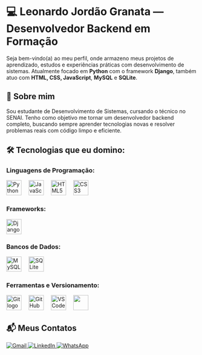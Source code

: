 # 💻 Leonardo Jordão Granata — Desenvolvedor Backend em Formação

Seja bem-vindo(a) ao meu perfil, onde armazeno meus projetos de aprendizado, estudos e experiências práticas com desenvolvimento de sistemas. Atualmente focado em **Python** com o framework **Django**, também atuo com **HTML, CSS, JavaScript**, **MySQL** e **SQLite**.

## 🧠 Sobre mim
Sou estudante de Desenvolvimento de Sistemas, cursando o técnico no SENAI. Tenho como objetivo me tornar um desenvolvedor backend completo, buscando sempre aprender tecnologias novas e resolver problemas reais com código limpo e eficiente.

## 🛠️ Tecnologias que eu domino:

<h3>Linguagens de Programação:</h3>
<p align="left">
  <img src="https://cdn.jsdelivr.net/gh/devicons/devicon/icons/python/python-original.svg" height="40" style="margin-right: 15px;" alt="Python logo" />
  <img src="https://cdn.jsdelivr.net/gh/devicons/devicon/icons/javascript/javascript-original.svg" height="40" style="margin-right: 15px;" alt="JavaScript logo" />
  <img src="https://cdn.jsdelivr.net/gh/devicons/devicon/icons/html5/html5-original.svg" height="40" style="margin-right: 15px;" alt="HTML5 logo" />
  <img src="https://cdn.jsdelivr.net/gh/devicons/devicon/icons/css3/css3-original.svg" height="40" style="margin-right: 15px;" alt="CSS3 logo" />
</p>

<h3>Frameworks:</h3>
<p align="left">
  <img src="https://cdn.jsdelivr.net/gh/devicons/devicon/icons/django/django-plain.svg" height="40" style="margin-right: 15px;" alt="Django logo" />
</p>

<h3>Bancos de Dados:</h3>
<p align="left">
  <img src="https://cdn.jsdelivr.net/gh/devicons/devicon/icons/mysql/mysql-original.svg" height="40" style="margin-right: 15px;" alt="MySQL logo" />
  <img src="https://cdn.jsdelivr.net/gh/devicons/devicon/icons/sqlite/sqlite-original.svg" height="40" style="margin-right: 15px;" alt="SQLite logo" />
</p>

<h3>Ferramentas e Versionamento:</h3>
<p align="left">
  <img src="https://cdn.jsdelivr.net/gh/devicons/devicon/icons/git/git-original.svg" height="40" style="margin-right: 15px;" alt="Git logo" />
  <img src="https://cdn.jsdelivr.net/gh/devicons/devicon/icons/github/github-original.svg" height="40" style="margin-right: 15px;" alt="GitHub logo" />
  <img src="https://cdn.jsdelivr.net/gh/devicons/devicon/icons/vscode/vscode-original.svg" height="40" style="margin-right: 15px;" alt="VSCode logo" />
  <img src="https://cdn.jsdelivr.net/gh/devicons/devicon@latest/icons/pycharm/pycharm-original.svg" height="40" style="margin-right: 15px;" />
          
</p>


## 📬 Meus Contatos

<p align="left">
  <a href="mailto:granataleonardo27@gmail.com" target="_blank">
    <img src="https://img.shields.io/badge/Gmail-D14836?style=for-the-badge&logo=gmail&logoColor=white" alt="Gmail" />
  </a>
  <a href="https://www.linkedin.com/in/seu-link-aqui" target="_blank">
    <img src="https://img.shields.io/badge/LinkedIn-0A66C2?style=for-the-badge&logo=linkedin&logoColor=white" alt="LinkedIn" />
  </a>
  <a href="https://wa.me/17981252107" target="_blank">
    <img src="https://img.shields.io/badge/WhatsApp-25D366?style=for-the-badge&logo=whatsapp&logoColor=white" alt="WhatsApp" />
  </a>
  </a>
</p>
